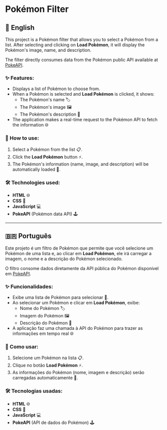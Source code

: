 # Pokémon Filter

## 🐾 English

This project is a Pokémon filter that allows you to select a Pokémon from a list. After selecting and clicking on **Load Pokémon**, it will display the Pokémon's image, name, and description.

The filter directly consumes data from the Pokémon public API available at [PokeAPI](https://pokeapi.co/docs/v2).

### ✨ Features:
- Displays a list of Pokémon to choose from.
- When a Pokémon is selected and **Load Pokémon** is clicked, it shows:
  - The Pokémon's name 🏷️
  - The Pokémon's image 🖼️
  - The Pokémon's description 📜
- The application makes a real-time request to the Pokémon API to fetch the information 🌐

### 🚀 How to use:
1. Select a Pokémon from the list 📋.
2. Click the **Load Pokémon** button ⚡.
3. The Pokémon's information (name, image, and description) will be automatically loaded 🎉.

### 🛠️ Technologies used:
- **HTML** 🌐
- **CSS** 🎨
- **JavaScript** 💻
- **PokeAPI** (Pokémon data API) 🕹️

---

## 🇧🇷 Português

Este projeto é um filtro de Pokémon que permite que você selecione um Pokémon de uma lista e, ao clicar em **Load Pokémon**, ele irá carregar a imagem, o nome e a descrição do Pokémon selecionado.

O filtro consome dados diretamente da API pública do Pokémon disponível em [PokeAPI](https://pokeapi.co/docs/v2).

### ✨ Funcionalidades:
- Exibe uma lista de Pokémon para selecionar 🧩.
- Ao selecionar um Pokémon e clicar em **Load Pokémon**, exibe:
  - Nome do Pokémon 🏷️
  - Imagem do Pokémon 🖼️
  - Descrição do Pokémon 📜
- A aplicação faz uma chamada à API do Pokémon para trazer as informações em tempo real 🌐

### 🚀 Como usar:
1. Selecione um Pokémon na lista 📋.
2. Clique no botão **Load Pokémon** ⚡.
3. As informações do Pokémon (nome, imagem e descrição) serão carregadas automaticamente 🎉.

### 🛠️ Tecnologias usadas:
- **HTML** 🌐
- **CSS** 🎨
- **JavaScript** 💻
- **PokeAPI** (API de dados do Pokémon) 🕹️
